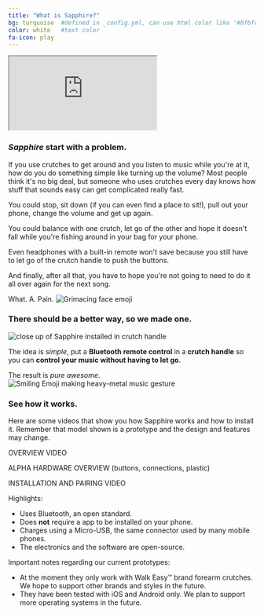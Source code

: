 ```yaml
---
title: "What is Sapphire?"
bg: turquoise  #defined in _config.yml, can use html color like '#0fbfcf'
color: white   #text color
fa-icon: play
---
```


<div class="icontain">
  <iframe src="https://www.youtube.com/embed/ZapyuYeyeNc" allowfullscreen></iframe>
</div>

### _Sapphire_ start with a problem.

If you use crutches to get around and you listen to music while you're at it, how do you do something simple like turning up the volume? Most people think it's no big deal, but someone who uses crutches every day knows how stuff that sounds easy can get complicated really fast.

You could stop, sit down (if you can even find a place to sit!), pull out your phone, change the volume and get up again.

You could balance with one crutch, let go of the other and hope it doesn't fall while you're fishing around in your bag for your phone.

Even headphones with a built-in remote won't save because you still have to let go of the crutch handle to push the buttons.

And finally, after all that, you have to hope you're not going to need to do it all over again for the next song.

What. A. Pain. <img class="emoji img-rounded" src="{{ site.baseurl }}/img/grimacing-face.png" alt="Grimacing face emoji" title="Grr.">

### There should be a better way, so we made one.

<div class="fluid-container">
  <div class="row">
  <div class="col-md-1 col-sm-1 col-xs-0"></div>
    <div class="col-md-2 col-md-offset-1 col-sm-3 col-xs-12">
      <img class="img-rounded img-responsive center-block"  src="{{ site.baseurl }}/img/close_angle_with_hand.jpg" alt="close up of Sapphire installed in crutch handle">
    </div>
    <div class="col-md-7 col-sm-7 col-xs-12">
      <p>The idea is <em>simple</em>, put a <strong>Bluetooth remote control</strong> in a <strong>crutch handle</strong> so you can <strong>control your music without having to let go</strong>.</p>
      <p>The result is <em>pure awesome</em>. <img class="emoji img-rounded" src="{{ sitebase.url }}/img/laughing-face.png" alt="Smiling Emoji making heavy-metal music gesture" title="Rock out."></p>
    </div>
    <div class="col-md-2 col-sm-1 col-xs-0"></div>
  </div>
</div>

### See how it works.

Here are some videos that show you how Sapphire works and how to install it. Remember that model shown is a prototype and the design and features may change.

OVERVIEW VIDEO

ALPHA HARDWARE OVERVIEW (buttons, connections, plastic)

INSTALLATION AND PAIRING VIDEO

Highlights:

* Uses Bluetooth, an open standard.
* Does **not** require a app to be installed on your phone.
* Charges using a Micro-USB, the same connector used by many mobile phones.
* The electronics and the software are open-source.

Important notes regarding our current prototypes:

* At the moment they only work with Walk Easy&trade; brand forearm crutches. We hope to support other brands and styles in the future.
* They have been tested with iOS and Android only. We plan to support more operating systems in the future.
